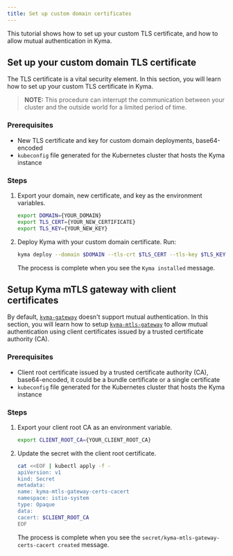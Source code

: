```yaml
---
title: Set up custom domain certificates
---
```


This tutorial shows how to set up your custom TLS certificate, and how to allow mutual authentication in Kyma. 

## Set up your custom domain TLS certificate
The TLS certificate is a vital security element. In this section, you will learn how to set up your custom TLS certificate in Kyma.

>**NOTE:** This procedure can interrupt the communication between your cluster and the outside world for a limited period of time.

### Prerequisites

- New TLS certificate and key for custom domain deployments, base64-encoded
- `kubeconfig` file generated for the Kubernetes cluster that hosts the Kyma instance

### Steps

1. Export your domain, new certificate, and key as the environment variables.

   ```bash
   export DOMAIN={YOUR_DOMAIN}
   export TLS_CERT={YOUR_NEW_CERTIFICATE}
   export TLS_KEY={YOUR_NEW_KEY}
   ```

2. Deploy Kyma with your custom domain certificate. Run:

   ```bash
   kyma deploy --domain $DOMAIN --tls-crt $TLS_CERT --tls-key $TLS_KEY
   ```

   The process is complete when you see the `Kyma installed` message.



## Setup Kyma mTLS gateway with client certificates  

By default, [`kyma-gateway`](https://github.com/kyma-project/kyma/blob/main/resources/certificates/templates/certificate.yaml) doesn't support mutual authentication. In this section, you will learn how to setup [`kyma-mtls-gateway`](https://github.com/kyma-project/kyma/blob/main/resources/certificates/templates/mtls-certificate.yaml) to allow mutual authentication using client certificates issued by a trusted certificate authority (CA).

### Prerequisites

- Client root certificate issued by a trusted certificate authority (CA), base64-encoded, it could be a bundle certificate or a single certificate 
- `kubeconfig` file generated for the Kubernetes cluster that hosts the Kyma instance

### Steps

1. Export your client root CA as an environment variable.
   ```bash
   export CLIENT_ROOT_CA={YOUR_CLIENT_ROOT_CA}
   ```
2. Update the secret with the client root certificate. 
   ```bash
   cat <<EOF | kubectl apply -f -
   apiVersion: v1
   kind: Secret
   metadata:
   name: kyma-mtls-gateway-certs-cacert
   namespace: istio-system
   type: Opaque
   data:
   cacert: $CLIENT_ROOT_CA
   EOF
   ```
   The process is complete when you see the `secret/kyma-mtls-gateway-certs-cacert created` message.

